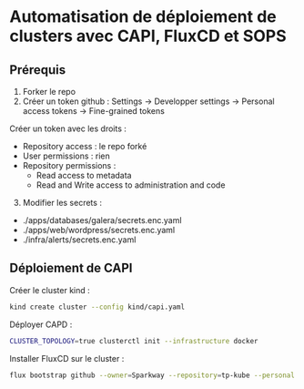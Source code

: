 # Automatisation de déploiement de clusters avec CAPI, FluxCD et SOPS

## Prérequis

1. Forker le repo
2. Créer un token github :
Settings -> Developper settings -> Personal access tokens -> Fine-grained tokens

Créer un token avec les droits :

- Repository access : le repo forké
- User permissions : rien
- Repository permissions :
  - Read access to metadata
  - Read and Write access to administration and code

3. Modifier les secrets :
- ./apps/databases/galera/secrets.enc.yaml
- ./apps/web/wordpress/secrets.enc.yaml
- ./infra/alerts/secrets.enc.yaml

## Déploiement de CAPI
Créer le cluster kind :
```bash
kind create cluster --config kind/capi.yaml
```

Déployer CAPD :
```bash
CLUSTER_TOPOLOGY=true clusterctl init --infrastructure docker
```

Installer FluxCD sur le cluster :
```bash
flux bootstrap github --owner=Sparkway --repository=tp-kube --personal --path=clusters/capi/
```

